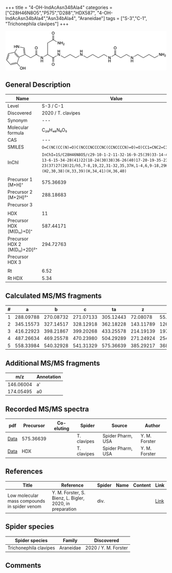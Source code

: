 +++
title = "4-OH-IndAcAsn34ßAla4"
categories = ["C28H46N8O5","P575","D288","HDX587",
"4-OH-IndAcAsn34bAla4","Asn34bAla4",
"Araneidae"]
tags = ["S-3","C-1",
"Trichonephila clavipes"]
+++

![](/img/4-OH-IndAcAsn34bAla4.png)

## General Description

| Name                       | Value              |
|----------------------------|--------------------|
| Level                      | S-3 / C-1          |
| Discovered                 | 2020 / T. clavipes |
| Synonym                    | ---                |
| Molecular formula          | C₂₈H₄₆N₈O₅                   |
| CAS                        | ---                |
| SMILES | `O=C(NC(CC(N)=O)C(NCCCNCCCCNC(CCNCCCCN)=O)=O)CC1=CNC2=C1C(O)=CC=C2`  |
| InChI  | `InChI=1S/C28H46N8O5/c29-10-1-2-11-32-16-9-25(39)33-14-4-3-12-31-13-6-15-34-28(41)22(18-24(30)38)36-26(40)17-20-19-35-21-7-5-8-23(37)27(20)21/h5,7-8,19,22,31-32,35,37H,1-4,6,9-18,29H2,(H2,30,38)(H,33,39)(H,34,41)(H,36,40)`  |
|                            |                    |
| Precursor 1 [M+H]⁺         | 575.36639                   |
| Precursor 2 [M+2H]²⁺       | 288.18683                   |
| Precursor 3                |                    |
|                            |                    |
| HDX                        |  11                  |
| Precursor HDX   [M(D₁₁)+D]⁺   | 587.44171                   |
| Precursor HDX 2 [M(D₁₁)+2D]²⁺ | 294.72763                   |
| Precursor HDX 3            |                    |
|                            |                    |
| Rt                         | 6.52                   |
| Rt HDX                     | 5.34                   |

## Calculated MS/MS fragments

| # | a         | b         | c         | ta        | z         | y         | tz        |
|---|-----------|-----------|-----------|-----------|-----------|-----------|-----------|
| 1 | 288.09788 | 270.08732 | 271.07133 | 305.12443 | 72.08078 | 55.05423 | 89.10732 |
| 2 | 345.15573 | 327.14517 | 328.12918 | 362.18228 | 143.11789 | 126.09134 | 160.14444 |
| 3 | 416.22923 | 398.21867 | 399.20268 | 433.25578 | 214.19139 | 197.16484 | 231.21794 |
| 4 | 487.26634 | 469.25578 | 470.23980 | 504.29289 | 271.24924 | 254.22269 | 288.27579 |
| 5 | 558.33984 | 540.32928 | 541.31329 | 575.36639 | 385.29217 | 368.26562 | 402.31871 |

## Additional MS/MS fragments

| m/z | Annotation |
|-----|------------|
| 146.06004    | a'   |
| 174.05495    | a0   |

## Recorded MS/MS spectra

| pdf                                             | Precursor | Co-eluting | Spider      | Source                       | Author        |
|-------------------------------------------------|-----------|------------|-------------|------------------------------|---------------|
| [Data](/pdf/N-clavipes/575_4-OH-IndAcAsn34bAla4_Nc.pdf) | 575.36639  |           | T. clavipes | Spider Pharm, USA | Y. M. Forster |
| [Data](/pdf/N-clavipes/575_4-OH-IndAcAsn34bAla4_Nc_HDX.pdf) | HDX  |           | T. clavipes | Spider Pharm, USA | Y. M. Forster |


## References

| Title | Reference | Spider | Name | Content | Link |
|-------|-----------|--------|------|---------|------|
| Low molecular mass compounds in spider venom      | Y. M. Forster, S. Bienz, L. Bigler, 2020, in preparation          | div.       |   |   | [Link](unknown) |

## Spider species

| Spider species     | Family     | Discovered           |
|--------------------|------------|----------------------|
| Trichonephila clavipes | Araneidae | 2020 / Y. M. Forster |


## Comments